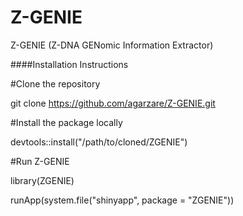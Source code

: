 # Z-GENIE
Z-GENIE (Z-DNA GENomic Information Extractor)

####Installation Instructions

#Clone the repository

git clone https://github.com/agarzare/Z-GENIE.git

#Install the package locally

devtools::install("/path/to/cloned/ZGENIE")

#Run Z-GENIE

library(ZGENIE)

runApp(system.file("shinyapp", package = "ZGENIE"))
